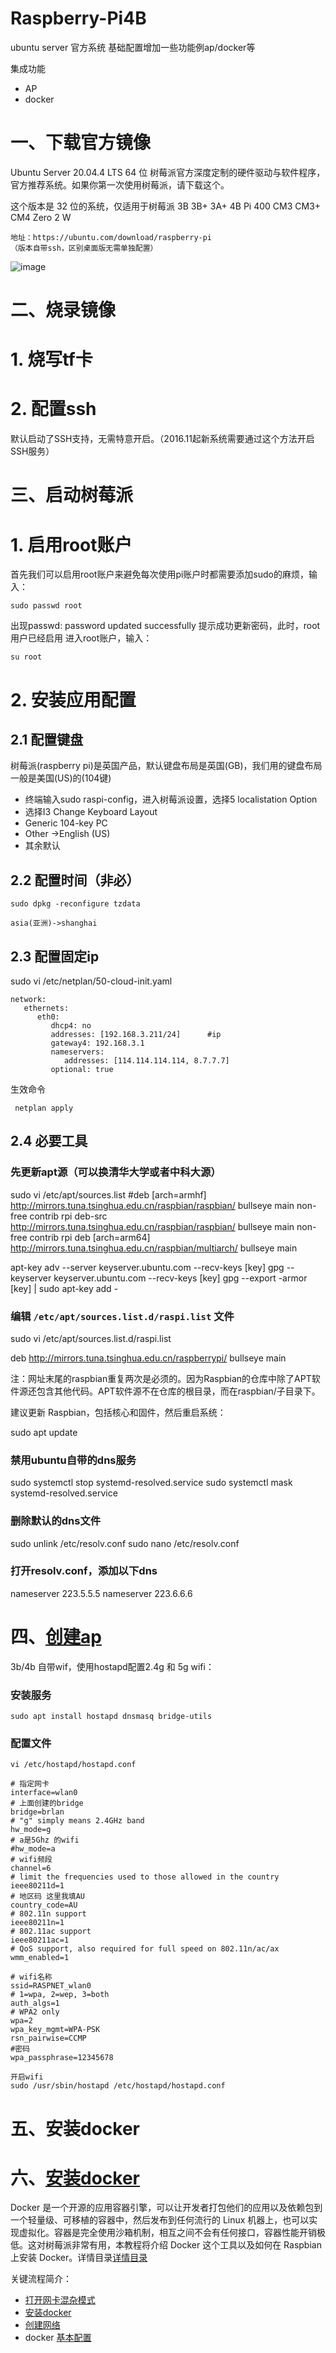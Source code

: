 # Raspberry-Pi4B
ubuntu server 官方系统 基础配置增加一些功能例ap/docker等

集成功能

- AP
- docker

一、下载官方镜像
======
Ubuntu Server 20.04.4 LTS 64 位
树莓派官方深度定制的硬件驱动与软件程序，官方推荐系统。如果你第一次使用树莓派，请下载这个。

这个版本是 32 位的系统，仅适用于树莓派 3B 3B+ 3A+ 4B Pi 400 CM3 CM3+ CM4 Zero 2 W
    
    地址：https://ubuntu.com/download/raspberry-pi
    （版本自带ssh，区别桌面版无需单独配置）
    
  ![image](https://raw.githubusercontent.com/erxiaowang417/Raspberry-Pi4B/main/ubuntu/png/1.png)
 
    
二、烧录镜像
======

# 1. 烧写tf卡

# 2. 配置ssh

默认启动了SSH支持，无需特意开启。（2016.11起新系统需要通过这个方法开启SSH服务）

三、启动树莓派
======

# 1. 启用root账户

首先我们可以启用root账户来避免每次使用pi账户时都需要添加sudo的麻烦，输入：

    sudo passwd root

出现passwd: password updated successfully 提示成功更新密码，此时，root用户已经启用
进入root账户，输入：

    su root 

# 2. 安装应用配置

    
## 2.1 配置键盘
 
树莓派(raspberry pi)是英国产品，默认键盘布局是英国(GB)，我们用的键盘布局一般是美国(US)的(104键)
    
- 终端输入sudo raspi-config，进入树莓派设置，选择5 localistation Option
- 选择I3 Change Keyboard Layout
- Generic 104-key PC
- Other ->English (US)
- 其余默认
    
## 2.2 配置时间（非必）

    sudo dpkg -reconfigure tzdata 
    
    asia(亚洲)->shanghai
    
## 2.3 配置固定ip

sudo vi /etc/netplan/50-cloud-init.yaml

    network:
       ethernets:
          eth0:
             dhcp4: no
             addresses: [192.168.3.211/24]      #ip
             gateway4: 192.168.3.1
             nameservers:
                addresses: [114.114.114.114, 8.7.7.7]
             optional: true 

生效命令
     
     netplan apply

## 2.4 必要工具

### 先更新apt源（可以换清华大学或者中科大源）
sudo vi /etc/apt/sources.list
#deb [arch=armhf] http://mirrors.tuna.tsinghua.edu.cn/raspbian/raspbian/ bullseye main non-free contrib rpi
deb-src http://mirrors.tuna.tsinghua.edu.cn/raspbian/raspbian/ bullseye main non-free contrib rpi
deb [arch=arm64] http://mirrors.tuna.tsinghua.edu.cn/raspbian/multiarch/ bullseye main

apt-key adv --server keyserver.ubuntu.com --recv-keys [key]
gpg --keyserver keyserver.ubuntu.com --recv-keys [key]
gpg --export -armor [key] | sudo apt-key add -

### 编辑 `/etc/apt/sources.list.d/raspi.list` 文件

sudo vi /etc/apt/sources.list.d/raspi.list

deb http://mirrors.tuna.tsinghua.edu.cn/raspberrypi/ bullseye main

注：网址末尾的raspbian重复两次是必须的。因为Raspbian的仓库中除了APT软件源还包含其他代码。APT软件源不在仓库的根目录，而在raspbian/子目录下。

建议更新 Raspbian，包括核心和固件，然后重启系统：

sudo apt update
### 禁用ubuntu自带的dns服务
sudo systemctl stop systemd-resolved.service
sudo systemctl mask systemd-resolved.service
### 删除默认的dns文件
sudo unlink /etc/resolv.conf
sudo nano /etc/resolv.conf
### 打开resolv.conf，添加以下dns
nameserver 223.5.5.5
nameserver 223.6.6.6


四、[创建ap](https://github.com/erxiaowang417/Raspberry-Pi4B/blob/main/AP/README.MD)
=======
3b/4b 自带wif，使用hostapd配置2.4g 和 5g wifi：
    
###  安装服务
  
    sudo apt install hostapd dnsmasq bridge-utils
    
### 配置文件

    vi /etc/hostapd/hostapd.conf
    
    # 指定网卡
    interface=wlan0
    # 上面创建的bridge
    bridge=brlan
    # "g" simply means 2.4GHz band
    hw_mode=g
    # a是5Ghz 的wifi
    #hw_mode=a
    # wifi频段
    channel=6
    # limit the frequencies used to those allowed in the country
    ieee80211d=1
    # 地区码 这里我填AU
    country_code=AU 
    # 802.11n support
    ieee80211n=1
    # 802.11ac support
    ieee80211ac=1
    # QoS support, also required for full speed on 802.11n/ac/ax
    wmm_enabled=1

    # wifi名称
    ssid=RASPNET_wlan0
    # 1=wpa, 2=wep, 3=both
    auth_algs=1
    # WPA2 only
    wpa=2
    wpa_key_mgmt=WPA-PSK
    rsn_pairwise=CCMP
    #密码
    wpa_passphrase=12345678

    开启wifi
    sudo /usr/sbin/hostapd /etc/hostapd/hostapd.conf  
    
 五、安装docker
 =======   

    
六、[安装docker](https://github.com/erxiaowang417/Raspberry-Pi4B/blob/main/Raspbian/docker/README.MD)
=======    
Docker 是一个开源的应用容器引擎，可以让开发者打包他们的应用以及依赖包到一个轻量级、可移植的容器中，然后发布到任何流行的 Linux 机器上，也可以实现虚拟化。容器是完全使用沙箱机制，相互之间不会有任何接口，容器性能开销极低。这对树莓派非常有用，本教程将介绍 Docker 这个工具以及如何在 Raspbian 上安装 Docker。详情目录[详情目录](https://github.com/erxiaowang417/Raspberry-Pi4B/tree/main/docker) 

关键流程简介：

- [打开网卡混杂模式](https://github.com/erxiaowang417/Raspberry-Pi4B/blob/main/Raspbian/docker/README.MD)
- [安装docker](https://github.com/erxiaowang417/Raspberry-Pi4B/blob/main/Raspbian/docker/README.MD)
- [创建网络](https://github.com/erxiaowang417/Raspberry-Pi4B/blob/main/Raspbian/docker/README.MD)
- docker [基本配置](https://github.com/erxiaowang417/Raspberry-Pi4B/blob/main/Raspbian/docker/README.MD)

